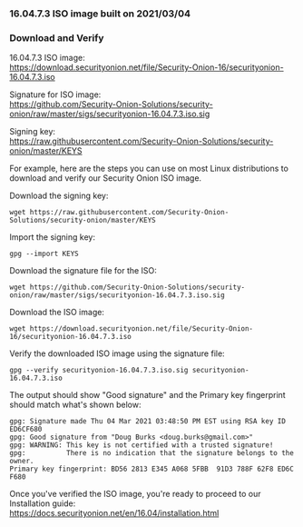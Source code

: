 ### 16.04.7.3 ISO image built on 2021/03/04

### Download and Verify

16.04.7.3 ISO image:  
https://download.securityonion.net/file/Security-Onion-16/securityonion-16.04.7.3.iso

Signature for ISO image:  
https://github.com/Security-Onion-Solutions/security-onion/raw/master/sigs/securityonion-16.04.7.3.iso.sig  

Signing key:  
https://raw.githubusercontent.com/Security-Onion-Solutions/security-onion/master/KEYS  

For example, here are the steps you can use on most Linux distributions to download and verify our Security Onion ISO image.

Download the signing key:  
```
wget https://raw.githubusercontent.com/Security-Onion-Solutions/security-onion/master/KEYS
```

Import the signing key:  
```
gpg --import KEYS
```

Download the signature file for the ISO:  
```
wget https://github.com/Security-Onion-Solutions/security-onion/raw/master/sigs/securityonion-16.04.7.3.iso.sig
```

Download the ISO image:  
```
wget https://download.securityonion.net/file/Security-Onion-16/securityonion-16.04.7.3.iso
```

Verify the downloaded ISO image using the signature file:  
```
gpg --verify securityonion-16.04.7.3.iso.sig securityonion-16.04.7.3.iso
```

The output should show "Good signature" and the Primary key fingerprint should match what's shown below:
```
gpg: Signature made Thu 04 Mar 2021 03:48:50 PM EST using RSA key ID ED6CF680
gpg: Good signature from "Doug Burks <doug.burks@gmail.com>"
gpg: WARNING: This key is not certified with a trusted signature!
gpg:          There is no indication that the signature belongs to the owner.
Primary key fingerprint: BD56 2813 E345 A068 5FBB  91D3 788F 62F8 ED6C F680
```

Once you've verified the ISO image, you're ready to proceed to our Installation guide:  
https://docs.securityonion.net/en/16.04/installation.html
